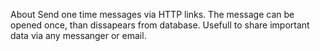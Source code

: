 About
Send one time messages via HTTP links. The message can be opened once, than dissapears from database. Usefull to share important data via any messanger or email.

